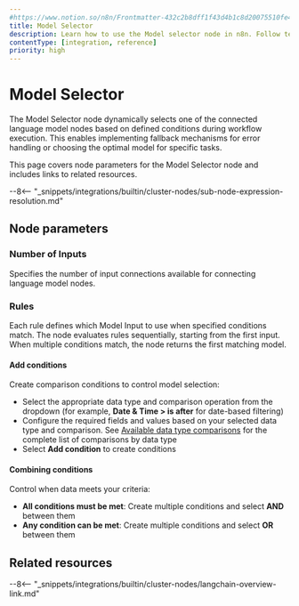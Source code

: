 ```yaml
---
#https://www.notion.so/n8n/Frontmatter-432c2b8dff1f43d4b1c8d20075510fe4
title: Model Selector
description: Learn how to use the Model selector node in n8n. Follow technical documentation to integrate Model Selector node into your workflows.
contentType: [integration, reference]
priority: high
---
```


# Model Selector

The Model Selector node dynamically selects one of the connected language model nodes based on defined conditions during workflow execution. This enables implementing fallback mechanisms for error handling or choosing the optimal model for specific tasks.

This page covers node parameters for the Model Selector node and includes links to related resources.

--8<-- "_snippets/integrations/builtin/cluster-nodes/sub-node-expression-resolution.md"

## Node parameters

### Number of Inputs
Specifies the number of input connections available for connecting language model nodes.

### Rules
Each rule defines which Model Input to use when specified conditions match. The node evaluates rules sequentially, starting from the first input. When multiple conditions match, the node returns the first matching model.

#### Add conditions
Create comparison conditions to control model selection:

- Select the appropriate data type and comparison operation from the dropdown (for example, **Date & Time > is after** for date-based filtering)
- Configure the required fields and values based on your selected data type and comparison. See [Available data type comparisons](#available-data-type-comparisons) for the complete list of comparisons by data type
- Select **Add condition** to create conditions

#### Combining conditions
Control when data meets your criteria:

* **All conditions must be met**: Create multiple conditions and select **AND** between them
* **Any condition can be met**: Create multiple conditions and select **OR** between them

## Related resources

--8<-- "_snippets/integrations/builtin/cluster-nodes/langchain-overview-link.md"
